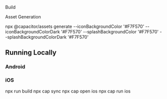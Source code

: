 Build

Asset Generation

npx @capacitor/assets generate --iconBackgroundColor '#F7F570' --iconBackgroundColorDark '#F7F570' --splashBackgroundColor '#F7F570' --splashBackgroundColorDark '#F7F570'

## Running Locally

### Android 

### iOS

npx run build
npx cap sync
npx cap open ios
npx cap run ios